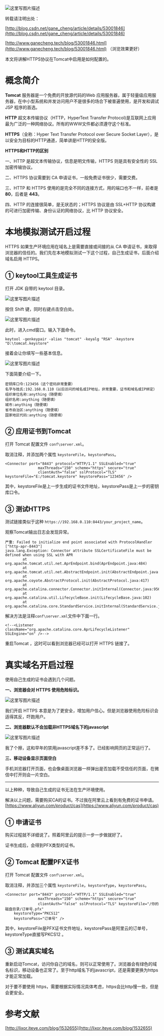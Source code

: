 ![这里写图片描述](http://img.blog.csdn.net/20161101221836858)

转载请注明出处：

[http://blog.csdn.net/gane_cheng/article/details/53001846](http://blog.csdn.net/gane_cheng/article/details/53001846)

[http://www.ganecheng.tech/blog/53001846.html](http://www.ganecheng.tech/blog/53001846.html) （浏览效果更好）

本文将讲解HTTPS协议在Tomcat中启用是如何配置的。

**概念简介**
====

**Tomcat** 服务器是一个免费的开放源代码的Web 应用服务器，属于轻量级应用服务器，在中小型系统和并发访问用户不是很多的场合下被普遍使用，是开发和调试 JSP 程序的首选。

**HTTP** 超文本传输协议（HTTP，HyperText Transfer Protocol)是互联网上应用最为广泛的一种网络协议。所有的WWW文件都必须遵守这个标准。

**HTTPS**（全称：Hyper Text Transfer Protocol over Secure Socket Layer），是以安全为目标的HTTP通道，简单讲是HTTP的安全版。

**HTTPS和HTTP的区别**

一、HTTP 是超文本传输协议，信息是明文传输，HTTPS 则是具有安全性的 SSL 加密传输协议。

二、HTTPS 协议需要到 CA 申请证书，一般免费证书很少，需要交费。

三、HTTP 和 HTTPS 使用的是完全不同的连接方式，用的端口也不一样，前者是 **80**，后者是 **443**。

四、HTTP 的连接很简单，是无状态的；HTTPS 协议是由 SSL+HTTP 协议构建的可进行加密传输、身份认证的网络协议，比 HTTP 协议安全。

**本地模拟测试开启过程**
==============

HTTPS 如果生产环境应用在域名上是需要直接或间接的从 CA 申请证书，来取得浏览器的信任的。我们先在本地模拟测试一下这个过程，自己生成证书，后面介绍域名启用 HTTPS。

**① keytool工具生成证书**
----------

打开 JDK 自带的 keytool 目录。

![这里写图片描述](http://img.blog.csdn.net/20161101223545318)

按住 Shift 键，同时右键点击空白处。

![这里写图片描述](http://img.blog.csdn.net/20161101223737539)

此时，进入cmd窗口。输入下面命令。

```
keytool -genkeypair -alias "tomcat" -keyalg "RSA" -keystore "D:\tomcat.keystore" 
```

接着会让你填写一些基本信息。

![这里写图片描述](http://img.blog.csdn.net/20161101224646130)

下面简要介绍一下。

```
密钥库口令:123456（这个密码非常重要）
名字与姓氏:192.168.0.110（以后访问的域名或IP地址，非常重要，证书和域名或IP绑定）
组织单位名称:anything（随便填）
组织名称:anything（随便填）
城市:anything（随便填）
省市自治区:anything（随便填）
国家地区代码:anything（随便填）
```

**② 应用证书到Tomcat**
----------

打开 Tomcat 配置文件 `conf\server.xml`。

取消注释，并添加两个属性 `keystoreFile`，`keystorePass`。

```
<Connector port="8443" protocol="HTTP/1.1" SSLEnabled="true"
               maxThreads="150" scheme="https" secure="true"
               clientAuth="false" sslProtocol="TLS" keystoreFile="E:/tomcat.keystore" keystorePass="123456" />
```

其中，keystoreFile是上一步生成的证书文件地址，keystorePass是上一步的密钥库口令。

**③ 测试HTTPS**
-------------

测试链接类似于这种 `https://192.168.0.110:8443/your_project_name`。

观察Tomcat输出日志会发现异常。

```
严重: Failed to initialize end point associated with ProtocolHandler ["http-apr-8443"]  
java.lang.Exception: Connector attribute SSLCertificateFile must be defined when using SSL with APR
        at org.apache.tomcat.util.net.AprEndpoint.bind(AprEndpoint.java:484)  
        at org.apache.tomcat.util.net.AbstractEndpoint.init(AbstractEndpoint.java:566)  
        at org.apache.coyote.AbstractProtocol.init(AbstractProtocol.java:417)  
        at org.apache.catalina.connector.Connector.initInternal(Connector.java:956)  
        at org.apache.catalina.util.LifecycleBase.init(LifecycleBase.java:102)  
        at org.apache.catalina.core.StandardService.initInternal(StandardService.java:559)  
```

解决方法是注释`conf\server.xml`文件中下面一行。

```
<!--<Listener className="org.apache.catalina.core.AprLifecycleListener" SSLEngine="on" />-->
```

重启Tomcat ，这时可以看到浏览器已经可以打开 HTTPS 链接了。

**真实域名开启过程**
==============

使用自己生成的证书会遇到几个问题。

**一、浏览器会对 HTTPS 使用危险标识。**

![这里写图片描述](http://img.blog.csdn.net/20161101232319664)

我们开启 HTTPS 本意是为了更安全，增加用户信心。但是浏览器使用危险标识会适得其反，吓跑用户。

**二、浏览器默认不会加载非HTTPS域名下的javascript**

![这里写图片描述](http://img.blog.csdn.net/20161101232627937)

我了个擦，这和早年的禁用javascript差不多了。已经影响网页的正常运行了。

**三、移动设备显示页面空白**

手机浏览器打开页面，也会像桌面浏览器一样弹出是否加载不受信任的页面，在微信中打开则会一片空白。


----------
以上种种，导致自己生成的证书无法在生产环境使用。

解决以上问题，需要购买CA的证书。不过我在阿里云上看到有免费的证书申请。[https://www.aliyun.com/product/cas](https://www.aliyun.com/product/cas)

**① 申请证书**
----------

购买过程就不详细说了。照着阿里云的提示一步一步做就好了。

证书生成后，会得到PFX类型的证书。

**② Tomcat 配置PFX证书**
--------------------

打开 Tomcat 配置文件 `conf\server.xml`。

取消注释，并添加三个属性 `keystoreFile`，`keystoreType`，`keystorePass`。

```
<Connector port="8443" protocol="HTTP/1.1" SSLEnabled="true"
               maxThreads="150" scheme="https" secure="true"
               clientAuth="false" sslProtocol="TLS" keystoreFile="/你的磁盘目录/订单号.pfx"
    keystoreType="PKCS12"
    keystorePass="订单号" />
```

其中，keystoreFile是PFX证书文件地址，keystorePass是阿里云的订单号，keystoreType直接写PKCS12 。

**③ 测试真实域名**
--------------------

重新启动Tomcat，访问你自己的域名，则可以正常使用了。浏览器会有绿色的域名标识，移动设备也正常了。至于http域名下的javascript，还是需要更换为https才能正常加载。

对于要不要使用 https，需要根据实际情况具体考虑，https会比http慢一些，但是会更安全。

**参考文献**
========

[http://lixor.iteye.com/blog/1532655](http://lixor.iteye.com/blog/1532655)